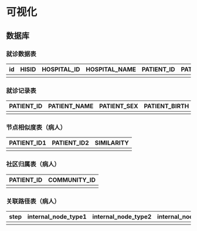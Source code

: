 

# 可视化

## 数据库

### 就诊数据表

| id   | HISID | HOSPITAL_ID | HOSPITAL_NAME | PATIENT_ID | PATIENT_NAME | PHYSICIAN_ID | PHYSICIAN_NAME | dept_id | DEPTNAME | ADMISSION_DISEASE_ID | DISCHARGE_DISEASE_ID | Is_fraud |
| ---- | ----- | ----------- | ------------- | ---------- | ------------ | ------------ | -------------- | ------- | -------- | -------------------- | -------------------- | -------- |
|      |       |             |               |            |              |              |                |         |          |                      |                      |          |

### 就诊记录表

| PATIENT_ID | PATIENT_NAME | PATIENT_SEX | PATIENT_BIRTH | BENEFIT_TYPE | BENEFIT_GROUP_ID | AREA_ID | ID_TYPE | ID_NUMBER | COMPANY | ADDRESS |
| ---------- | ------------ | ----------- | ------------- | ------------ | ---------------- | ------- | ------- | --------- | ------- | ------- |
|            |              |             |               |              |                  |         |         |           |         |         |

### 节点相似度表（病人）

| PATIENT_ID1 | PATIENT_ID2 | SIMILARITY |
| ----------- | ----------- | ---------- |
|             |             |            |

### 社区归属表（病人）

| PATIENT_ID | COMMUNITY_ID |
| ---------- | ------------ |
|            |              |

### 关联路径表（病人）

| step | internal_node_type1 | internal_node_type2 | internal_node_type3 | patient1 | patient2 | internal_node1 | internal_patient1 | internal_node2 | internal_patient2 | internal_node3 |
| ---- | ------------------- | ------------------- | ------------------- | -------- | -------- | -------------- | ----------------- | -------------- | ----------------- | -------------- |
|      |                     |                     |                     |          |          |                |                   |                |                   |                |
